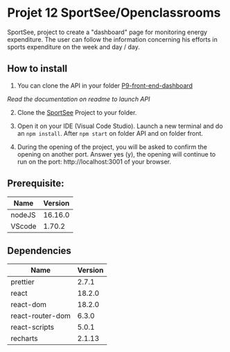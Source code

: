 # Projet 12 SportSee/Openclassrooms

SportSee, project to create a "dashboard" page for monitoring energy expenditure. The user can follow the information concerning his efforts in sports expenditure on the week and day / day.

## How to install

1. You can clone the API in your folder [P9-front-end-dashboard](https://github.com/OpenClassrooms-Student-Center/P9-front-end-dashboard)

_Read the documentation on readme to launch API_

2. Clone the [SportSee](https://github.com/BKdevelopper/Projet12_07_2022) Project to your folder.

3. Open it on your IDE (Visual Code Studio). Launch a new terminal and do an `npm install`. After `npm start` on folder API and on folder front.

4. During the opening of the project, you will be asked to confirm the opening on another port. Answer yes (y), the opening will continue to run on the port: http://localhost:3001 of your browser.

## Prerequisite:

| Name   | Version |
| ------ | ------- |
| nodeJS | 16.16.0 |
| VScode | 1.70.2  |

## Dependencies

| Name             | Version |
| ---------------- | ------- |
| prettier         | 2.7.1   |
| react            | 18.2.0  |
| react-dom        | 18.2.0  |
| react-router-dom | 6.3.0   |
| react-scripts    | 5.0.1   |
| recharts         | 2.1.13  |
